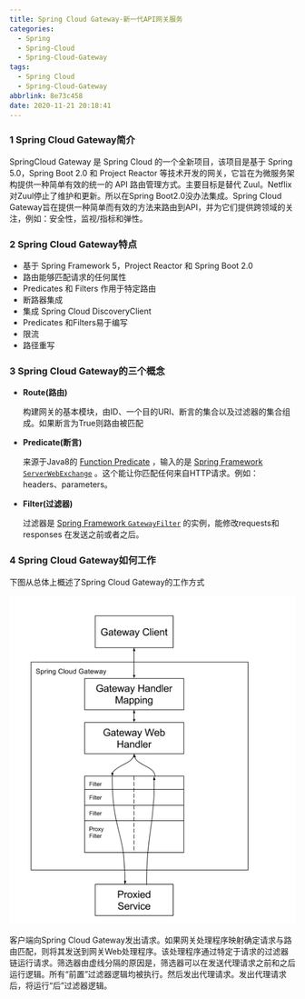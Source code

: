 ```yaml
---
title: Spring Cloud Gateway-新一代API网关服务
categories:
  - Spring
  - Spring-Cloud
  - Spring-Cloud-Gateway
tags:
  - Spring Cloud
  - Spring-Cloud-Gateway
abbrlink: 8e73c458
date: 2020-11-21 20:18:41
---
```


### 1 Spring Cloud Gateway简介

SpringCloud Gateway 是 Spring Cloud 的一个全新项目，该项目是基于 Spring 5.0，Spring Boot 2.0 和 Project Reactor 等技术开发的网关，它旨在为微服务架构提供一种简单有效的统一的 API 路由管理方式。主要目标是替代 Zuul。Netflix对Zuul停止了维护和更新。所以在Spring Boot2.0没办法集成。Spring Cloud Gateway旨在提供一种简单而有效的方法来路由到API，并为它们提供跨领域的关注，例如：安全性，监视/指标和弹性。

### 2 Spring Cloud Gateway特点

- 基于 Spring Framework 5，Project Reactor 和 Spring Boot 2.0
- 路由能够匹配请求的任何属性
- Predicates 和 Filters 作用于特定路由
- 断路器集成
- 集成 Spring Cloud DiscoveryClient
-  Predicates 和Filters易于编写
- 限流
- 路径重写

### 3 Spring Cloud Gateway的三个概念

- **Route(路由)**

  构建网关的基本模块，由ID、一个目的URI、断言的集合以及过滤器的集合组成。如果断言为True则路由被匹配

- **Predicate(断言)**

  来源于Java8的 [Function Predicate](https://docs.oracle.com/javase/8/docs/api/java/util/function/Predicate.html) ，输入的是 [Spring Framework `ServerWebExchange`](https://docs.spring.io/spring-framework/docs/5.0.x/javadoc-api/org/springframework/web/server/ServerWebExchange.html) 。这个能让你匹配任何来自HTTP请求。例如：headers、parameters。

- **Filter(过滤器)**

  过滤器是 [Spring Framework `GatewayFilter`](https://docs.spring.io/spring/docs/5.0.x/javadoc-api/org/springframework/web/server/GatewayFilter.html)  的实例，能修改requests和responses  在发送之前或者之后。

### 4 Spring Cloud Gateway如何工作

下图从总体上概述了Spring Cloud Gateway的工作方式

![](https://github.com/mxsm/document/blob/master/image/Spring/SpringCloud/SpringCloudGateway/Spring-Cloud-GatewayHowToWork.png?raw=true)



客户端向Spring Cloud Gateway发出请求。如果网关处理程序映射确定请求与路由匹配，则将其发送到网关Web处理程序。该处理程序通过特定于请求的过滤器链运行请求。筛选器由虚线分隔的原因是，筛选器可以在发送代理请求之前和之后运行逻辑。所有“前置”过滤器逻辑均被执行。然后发出代理请求。发出代理请求后，将运行“后”过滤器逻辑。